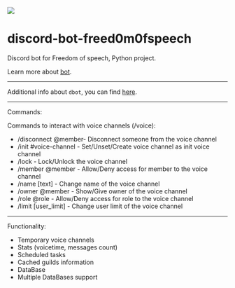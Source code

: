 <p align="left"> 
  <img src="https://github.com/freed0m0fspeech/dbot/actions/workflows/fly.yml/badge.svg" />
</p>

discord-bot-freed0m0fspeech
========================

Discord bot for Freedom of speech, Python project.

Learn more about [bot](https://github.com/pr0stre1/dbot/releases).

---------------

Additional info about ``dbot``, you can find [here](https://github.com/pr0stre1/dbot/releases).

---------------

Commands:

  Commands to interact with voice channels (/voice):

  * /disconnect @member- Disconnect someone from the voice channel
  * /init #voice-channel - Set/Unset/Create voice channel as init voice channel
  * /lock - Lock/Unlock the voice channel
  * /member @member - Allow/Deny access for member to the voice channel
  * /name [text] - Change name of the voice channel
  * /owner @member - Show/Give owner of the voice channel
  * /role @role - Allow/Deny access for role to the voice channel 
  * /limit [user_limit] - Change user limit of the voice channel

---------------

Functionality:

  * Temporary voice channels
  * Stats (voicetime, messages count)
  * Scheduled tasks
  * Cached guilds information
  * DataBase
  * Multiple DataBases support
